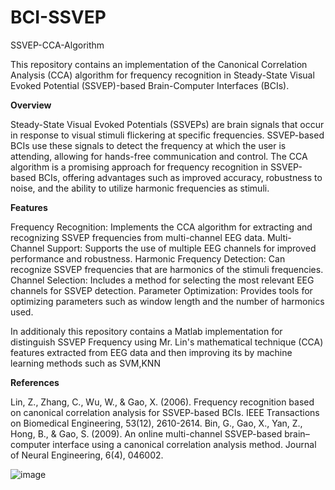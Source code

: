 # BCI-SSVEP
SSVEP-CCA-Algorithm

This repository contains an implementation of the Canonical Correlation Analysis (CCA) algorithm for frequency recognition in Steady-State Visual Evoked Potential (SSVEP)-based Brain-Computer Interfaces (BCIs).

**Overview**

Steady-State Visual Evoked Potentials (SSVEPs) are brain signals that occur in response to visual stimuli flickering at specific frequencies. SSVEP-based BCIs use these signals to detect the frequency at which the user is attending, allowing for hands-free communication and control.
The CCA algorithm is a promising approach for frequency recognition in SSVEP-based BCIs, offering advantages such as improved accuracy, robustness to noise, and the ability to utilize harmonic frequencies as stimuli.

**Features**

Frequency Recognition: Implements the CCA algorithm for extracting and recognizing SSVEP frequencies from multi-channel EEG data.
Multi-Channel Support: Supports the use of multiple EEG channels for improved performance and robustness.
Harmonic Frequency Detection: Can recognize SSVEP frequencies that are harmonics of the stimuli frequencies.
Channel Selection: Includes a method for selecting the most relevant EEG channels for SSVEP detection.
Parameter Optimization: Provides tools for optimizing parameters such as window length and the number of harmonics used.

In additionaly this  repository contains a Matlab implementation for distinguish SSVEP Frequency using Mr. Lin's mathematical technique (CCA) features extracted from EEG data and then improving its by machine learning methods such as SVM,KNN

**References**

Lin, Z., Zhang, C., Wu, W., & Gao, X. (2006). Frequency recognition based on canonical correlation analysis for SSVEP-based BCIs. IEEE Transactions on Biomedical Engineering, 53(12), 2610-2614.
Bin, G., Gao, X., Yan, Z., Hong, B., & Gao, S. (2009). An online multi-channel SSVEP-based brain–computer interface using a canonical correlation analysis method. Journal of Neural Engineering, 6(4), 046002.



![image](https://github.com/thehabibimm/BCI-SSVEP/assets/123571190/1cd3e0f2-9fc6-4f89-97b8-73f6c3176da9)

